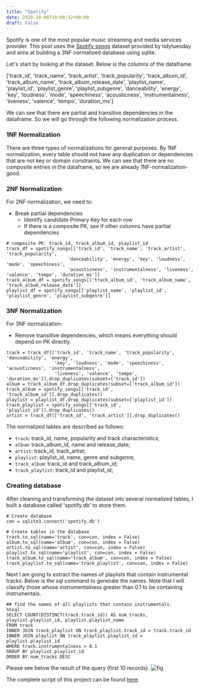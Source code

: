 ```yaml
---
title: "Spotify"
date: 2020-10-06T18:08:52+08:00
draft: False
---
```


Spotify is one of the most popular music streaming and media services provider. This post uses the [Spotify songs](https://github.com/rfordatascience/tidytuesday/blob/master/data/2020/2020-01-21/readme.md) dataset provided by tidytuesday and aims at building a 3NF normalized database using sqlite.

Let's start by looking at the dataset. Below is the columns of the dataframe.  

['track_id', 'track_name', 'track_artist', 'track_popularity', 'track_album_id', 'track_album_name', 'track_album_release_date', 'playlist_name', 'playlist_id', 'playlist_genre', 'playlist_subgenre', 'danceability', 'energy', 'key', 'loudness', 'mode', 'speechiness', 'acousticness', 'instrumentalness', 'liveness', 'valence', 'tempo', 'duration_ms']

We can see that there are partial and transitive dependencies in the dataframe. So we will go through the following normalization process.

### 1NF Normalization

There are three types of normalizations for general purposes. By 1NF normalization, every table should not have any duplication or dependencies that are not key or domain constraints. We can see that there are no composite entries in the dataframe, so we are already 1NF-normalization-good.

### 2NF Normalization

For 2NF normalization, we need to:  
- Break partial dependencies
    - Identify candidate Primary Key for each row
    - If there is a composite PK, see if other columns have partial dependencies


```{python}
# composite PK: track_id, track_album_id, playlist_id
track_df = spotify_songs[['track_id', 'track_name', 'track_artist', 'track_popularity',
                       'danceability', 'energy', 'key', 'loudness', 'mode', 'speechiness',
                       'acousticness', 'instrumentalness', 'liveness', 'valence', 'tempo', 'duration_ms']]
track_album_df = spotify_songs[['track_album_id', 'track_album_name', 'track_album_release_date']]
playlist_df = spotify_songs[['playlist_name', 'playlist_id', 'playlist_genre', 'playlist_subgenre']]
```

### 3NF Normalization

For 3NF normalization:  
- Remove transitive dependencies, which means everything should depend on PK directly.

```{Python}
track = track_df[['track_id', 'track_name', 'track_popularity', 'danceability', 'energy',
                  'key', 'loudness', 'mode', 'speechiness', 'acousticness', 'instrumentalness',
                  'liveness', 'valence', 'tempo', 'duration_ms']].drop_duplicates(subset=['track_id'])
album = track_album_df.drop_duplicates(subset=['track_album_id'])
track_album = spotify_songs[['track_id', 'track_album_id']].drop_duplicates()
playlist = playlist_df.drop_duplicates(subset=['playlist_id'])
track_playlist = spotify_songs[['track_id', 'playlist_id']].drop_duplicates()
artist = track_df[['track_id', 'track_artist']].drop_duplicates()
```
The normalized tables are described as follows:   

- `track`: track_id, name, popularity and track characteristics;  
- `album`: track_album_id, name and release_date;
- `artist`: track_id, track_artist;  
- `playlist`: playlist_id, name, genre and subgenre;  
- `track_album`: track_id and track_album_id;  
- `track_playlist`: track_id and playlist_id;  


### Creating database

After cleaning and transforming the dataset into several normalized tables, I built a database called 'spotify.db' to store them.

```{Python}
# Create database
con = sqlite3.connect('spotify.db')

# Create tables in the database
track.to_sql(name='track', con=con, index = False)
album.to_sql(name='album', con=con, index = False)
artist.to_sql(name='artist', con=con, index = False)
playlist.to_sql(name='playlist', con=con, index = False)
track_album.to_sql(name='track_album', con=con, index = False)
track_playlist.to_sql(name='track_playlist', con=con, index = False)
```
Next I am going to extract the names of playlists that contain instrumental tracks. Below is the sql command to generate the names. Note that I will classify those whose instrumentalness greater than 0.1 to be containing instrumentals.

```{Python}
## find the names of all playlists that contain instrumentals.
%%sql
SELECT COUNT(DISTINCT(track.track_id)) AS num_tracks, playlist.playlist_id, playlist.playlist_name
FROM track
INNER JOIN track_playlist ON track_playlist.track_id = track.track_id
INNER JOIN playlist ON track_playlist.playlist_id = playlist.playlist_id
WHERE track.instrumentalness > 0.1
GROUP BY playlist.playlist_id
ORDER BY num_tracks DESC
```
Please see below the result of the query (first 10 records).
![fig](/spotify_fig.png)

The complete script of this project can be found [here](https://github.com/cassie1102/mini-project/blob/master/spotify.ipynb). 
